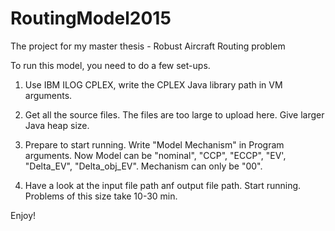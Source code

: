 # RoutingModel2015
The project for my master thesis - Robust Aircraft Routing problem

To run this model, you need to do a few set-ups.

1. Use IBM ILOG CPLEX, write the CPLEX Java library path in VM arguments.

2. Get all the source files. The files are too large to upload here. Give larger Java heap size.

3. Prepare to start running. Write "Model Mechanism" in Program arguments. Now Model can be "nominal", "CCP", "ECCP", "EV', "Delta_EV", "Delta_obj_EV". Mechanism can only be "00".

4. Have a look at the input file path anf output file path. Start running. Problems of this size take 10-30 min.

Enjoy!
